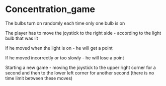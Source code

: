 # Concentration_game

The bulbs turn on randomly each time only one bulb is on

The player has to move the joystick to the right side - according to the light bulb that was lit

If he moved when the light is on - he will get a point

If he moved incorrectly or too slowly - he will lose a point

Starting a new game - moving the joystick to the upper right corner for a second and then to the lower left corner for another second 
(there is no time limit between these moves)
